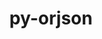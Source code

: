 ---
title: "py-orjson"
layout: cache
categories: [package, v0.20]
meta: {"versions": ["3.8.7"], "compilers": ["gcc@=11.3.0"], "oss": ["ubuntu22.04"], "platforms": ["linux"], "targets": ["x86_64_v3"], "stacks": ["ml-linux-x86_64-cpu", "ml-linux-x86_64-cuda"], "num_specs": 2, "num_specs_by_stack": {"ml-linux-x86_64-cpu": 2, "ml-linux-x86_64-cuda": 2}}
spec_details: [{"hash": "cohx6vpn7b5rstvbawpvigefiwrp5zkk", "compiler": "gcc@=11.3.0", "versions": ["3.8.7"], "os": "ubuntu22.04", "platform": "linux", "target": "x86_64_v3", "variants": ["build_system=python_pip"], "stacks": ["ml-linux-x86_64-cpu", "ml-linux-x86_64-cuda"], "size": "-", "tarball": "https://binaries.spack.io/releases/v0.20/build_cache/linux-ubuntu22.04-x86_64_v3/gcc-11.3.0/py-orjson-3.8.7/linux-ubuntu22.04-x86_64_v3-gcc-11.3.0-py-orjson-3.8.7-cohx6vpn7b5rstvbawpvigefiwrp5zkk.spack"}, {"hash": "miffgixnb63gyhrss5sw257y3uqr7imd", "compiler": "gcc@=11.3.0", "versions": ["3.8.7"], "os": "ubuntu22.04", "platform": "linux", "target": "x86_64_v3", "variants": ["build_system=python_pip"], "stacks": ["ml-linux-x86_64-cpu", "ml-linux-x86_64-cuda"], "size": "-", "tarball": "https://binaries.spack.io/releases/v0.20/build_cache/linux-ubuntu22.04-x86_64_v3/gcc-11.3.0/py-orjson-3.8.7/linux-ubuntu22.04-x86_64_v3-gcc-11.3.0-py-orjson-3.8.7-miffgixnb63gyhrss5sw257y3uqr7imd.spack"}]
---